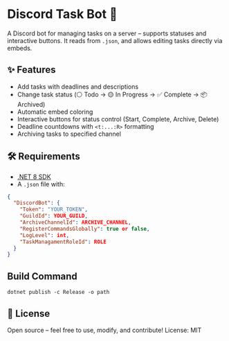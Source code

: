 # Discord Task Bot 📝

A Discord bot for managing tasks on a server – supports statuses and interactive buttons. It reads from `.json`, and allows editing tasks directly via embeds.

## ✨ Features

- Add tasks with deadlines and descriptions
- Change task status (⚪ Todo → 🟡 In Progress → ✅ Complete → 📦 Archived)
- Automatic embed coloring
- Interactive buttons for status control (Start, Complete, Archive, Delete)
- Deadline countdowns with `<t:...:R>` formatting
- Archiving tasks to specified channel

## 🛠️ Requirements

- [.NET 8 SDK](https://dotnet.microsoft.com/en-us/download/dotnet/8.0)
- A `.json` file with:

```json
{
  "DiscordBot": {
    "Token": "YOUR_TOKEN",
    "GuildId": YOUR_GUILD,
    "ArchiveChannelId": ARCHIVE_CHANNEL,
    "RegisterCommandsGlobally": true or false,
    "LogLevel": int,
    "TaskManagamentRoleId": ROLE
  }
}
```

## Build Command
```dotnet publish -c Release -o path```

## 📝 License
Open source – feel free to use, modify, and contribute!
License: MIT
